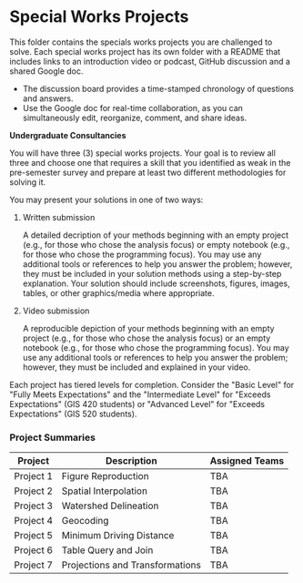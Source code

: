 # Special Works Projects
This folder contains the specials works projects you are challenged to solve.
Each special works project has its own folder with a README that includes links to an introduction video or podcast, GitHub discussion and a shared Google doc.

* The discussion board provides a time-stamped chronology of questions and answers.
* Use the Google doc for real-time collaboration, as you can simultaneously edit, reorganize, comment, and share ideas.

**Undergraduate Consultancies**

You will have three (3) special works projects.
Your goal is to review all three and choose one that requires a skill that you identified as weak in the pre-semester survey and prepare at least two different methodologies for solving it.

You may present your solutions in one of two ways:

1. Written submission
    
    A detailed decription of your methods beginning with an empty project (e.g., for those who chose the analysis focus) or empty notebook (e.g., for those who chose the programming focus).
    You may use any additional tools or references to help you answer the problem; however, they must be included in your solution methods using a step-by-step explanation.
    Your solution should include screenshots, figures, images, tables, or other graphics/media where appropriate.
2. Video submission

    A reproducible depiction of your methods beginning with an empty project (e.g., for those who chose the analysis focus) or an empty notebook (e.g., for those who chose the programming focus).
    You may use any additional tools or references to help you answer the problem; however, they must be included and explained in your video.

Each project has tiered levels for completion.
Consider the "Basic Level" for "Fully Meets Expectations" and the "Intermediate Level" for "Exceeds Expectations" (GIS 420 students) or "Advanced Level" for "Exceeds Expectations" (GIS 520 students).

### Project Summaries

| Project | Description | Assigned Teams |
| ------- | ----------- | :------------- |
| Project 1 | Figure Reproduction | TBA |
| Project 2 | Spatial Interpolation | TBA |
| Project 3 | Watershed Delineation | TBA |
| Project 4 | Geocoding | TBA |
| Project 5 | Minimum Driving Distance | TBA |
| Project 6 | Table Query and Join | TBA |
| Project 7 | Projections and Transformations | TBA |
